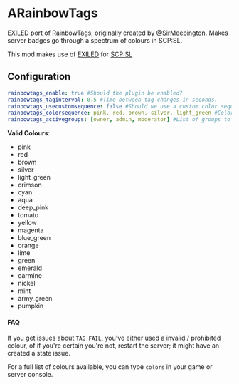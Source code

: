 # ARainbowTags
EXILED port of RainbowTags, [originally](https://github.com/sirmeepington/RainbowTag/) created by [@SirMeepington](https://github.com/sirmeepington). Makes server badges go through a spectrum of colours in SCP:SL. 

This mod makes use of [EXILED](https://gitlab.com/Galaxy119/EXILED) for [SCP:SL](https://scpslgame.com/)

## Configuration

```yaml
rainbowtags_enable: true #Should the plugin be enabled?
rainbowtags_taginterval: 0.5 #Time between tag changes in seconds.
rainbowtags_usecustomsequence: false #Should we use a custom color sequence?
rainbowtags_colorsequence: pink, red, brown, silver, light_green #Color sequence to use. Must set UseCustomSequence to true.
rainbowtags_activegroups: [owner, admin, moderator] #List of groups to enable RainbowTags for.

```
**Valid Colours**:
* pink
* red
* brown
* silver
* light_green
* crimson
* cyan
* aqua
* deep_pink
* tomato
* yellow
* magenta
* blue_green
* orange
* lime
* green
* emerald
* carmine
* nickel
* mint
* army_green
* pumpkin


#### FAQ

If you get issues about `TAG FAIL`, you've either used a invalid / prohibited colour, of if you're certain you're not, restart the server; it might have an created a state issue.

For a full list of colours available, you can type `colors` in your game or server console.
